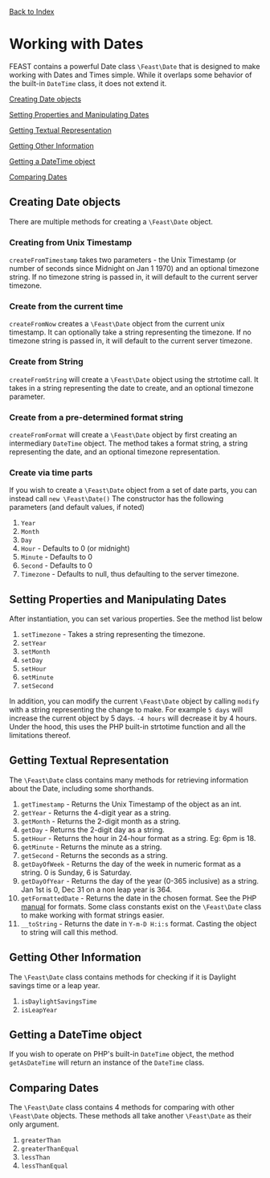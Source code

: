 [Back to Index](index.md)

# Working with Dates

FEAST contains a powerful Date class `\Feast\Date` that is designed to make working with Dates and Times simple. While
it overlaps some behavior of the built-in `DateTime` class, it does not extend it.

[Creating Date objects](#creating-date-objects)

[Setting Properties and Manipulating Dates](#setting-properties-and-manipulating-dates)

[Getting Textual Representation](#getting-textual-representation)

[Getting Other Information](#getting-other-information)

[Getting a DateTime object](#getting-a-datetime-object)

[Comparing Dates](#comparing-dates)
## Creating Date objects

There are multiple methods for creating a `\Feast\Date` object.

### Creating from Unix Timestamp

`createFromTimestamp` takes two parameters - the Unix Timestamp (or number of seconds since Midnight on Jan 1 1970) and
an optional timezone string. If no timezone string is passed in, it will default to the current server timezone.

### Create from the current time

`createFromNow` creates a `\Feast\Date` object from the current unix timestamp. It can optionally take a string
representing the timezone. If no timezone string is passed in, it will default to the current server timezone.

### Create from String

`createFromString` will create a `\Feast\Date` object using the strtotime call. It takes in a string representing the
date to create, and an optional timezone parameter.

### Create from a pre-determined format string

`createFromFormat` will create a `\Feast\Date` object by first creating an intermediary `DateTime` object. The method
takes a format string, a string representing the date, and an optional timezone representation.

### Create via time parts

If you wish to create a `\Feast\Date` object from a set of date parts, you can instead call `new \Feast\Date()`
The constructor has the following parameters (and default values, if noted)

1. `Year`
2. `Month`
3. `Day`
4. `Hour` - Defaults to 0 (or midnight)
5. `Minute` - Defaults to 0
6. `Second` - Defaults to 0
7. `Timezone` - Defaults to null, thus defaulting to the server timezone.

## Setting Properties and Manipulating Dates

After instantiation, you can set various properties. See the method list below

1. `setTimezone` - Takes a string representing the timezone.
2. `setYear`
3. `setMonth`
4. `setDay`
5. `setHour`
6. `setMinute`
7. `setSecond`

In addition, you can modify the current `\Feast\Date` object by calling `modify` with a string representing the change
to make. For example `5 days` will increase the current object by 5 days. `-4 hours` will decrease it by 4 hours. Under
the hood, this uses the PHP built-in strtotime function and all the limitations thereof.

## Getting Textual Representation

The `\Feast\Date` class contains many methods for retrieving information about the Date, including some shorthands.

1. `getTimestamp` - Returns the Unix Timestamp of the object as an int.
2. `getYear` - Returns the 4-digit year as a string.
3. `getMonth` - Returns the 2-digit month as a string.
4. `getDay` - Returns the 2-digit day as a string.
5. `getHour` - Returns the hour in 24-hour format as a string. Eg: 6pm is 18.
6. `getMinute` - Returns the minute as a string.
7. `getSecond` - Returns the seconds as a string.
8. `getDayOfWeek` - Returns the day of the week in numeric format as a string. 0 is Sunday, 6 is Saturday.
9. `getDayOfYear` - Returns the day of the year (0-365 inclusive) as a string. Jan 1st is 0, Dec 31 on a non leap year
   is 364.
10. `getFormattedDate` - Returns the date in the chosen format. See the
    PHP [manual](https://www.php.net/manual/en/datetime.format.php) for formats. Some class constants exist on
    the `\Feast\Date` class to make working with format strings easier.
11. `__toString` - Returns the date in `Y-m-D H:i:s` format. Casting the object to string will call this method.

## Getting Other Information

The `\Feast\Date` class contains methods for checking if it is Daylight savings time or a leap year.

1. `isDaylightSavingsTime`
2. `isLeapYear`

## Getting a DateTime object

If you wish to operate on PHP's built-in `DateTime` object, the method `getAsDateTime` will return an instance of
the `DateTime` class.

## Comparing Dates

The `\Feast\Date` class contains 4 methods for comparing with other `\Feast\Date` objects. These methods all take
another `\Feast\Date` as their only argument.

1. `greaterThan`
2. `greaterThanEqual`
3. `lessThan`
4. `lessThanEqual`